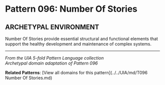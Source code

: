 # Pattern 096: Number Of Stories

## ARCHETYPAL ENVIRONMENT

Number Of Stories provide essential structural and functional elements that support the healthy development and maintenance of complex systems.

---

*From the UIA 5-fold Pattern Language collection*  
*Archetypal domain adaptation of Pattern 096*

**Related Patterns**: [View all domains for this pattern](../../UIA/md/T096 Number Of Stories.md)